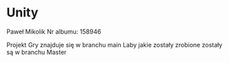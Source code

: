 # Unity
Paweł Mikolik
Nr albumu: 158946

Projekt Gry znajduje się w branchu main
Laby jakie zostały zrobione zostały są w branchu Master
